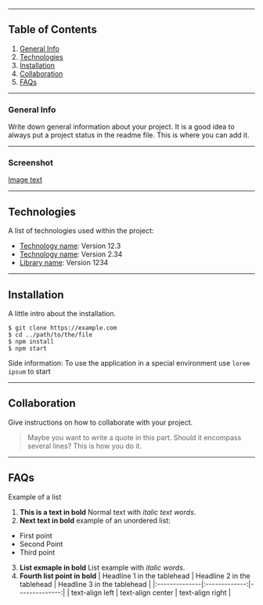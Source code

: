 ***
## Table of Contents
1. [General Info](#general-info)
2. [Technologies](#technologies)
3. [Installation](#installation)
4. [Collaboration](#collaboration)
5. [FAQs](#faqs)
***
### General Info
Write down general information about your project. It is a good idea to always put a project status in the readme file. This is where you can add it. 
***
### Screenshot
[Image text](https://images.pexels.com/photos/1933900/pexels-photo-1933900.jpeg)
***
## Technologies
A list of technologies used within the project:
* [Technology name](https://example.com): Version 12.3 
* [Technology name](https://example.com): Version 2.34
* [Library name](https://example.com): Version 1234
***
## Installation
A little intro about the installation. 
```
$ git clone https://example.com
$ cd ../path/to/the/file
$ npm install
$ npm start
```
Side information: To use the application in a special environment use ```lorem ipsum``` to start
***
## Collaboration
Give instructions on how to collaborate with your project.
> Maybe you want to write a quote in this part. 
> Should it encompass several lines?
> This is how you do it.
***
## FAQs
Example of a list
1. **This is a text in bold** Normal text with _italic text words_.
2. __Next text in bold__ example of an unordered list:
* First point
* Second Point
* Third point
3. **List exmaple in bold** List example with *italic words*.
4. **Fourth list point in bold**
| Headline 1 in the tablehead | Headline 2 in the tablehead | Headline 3 in the tablehead |
|:--------------|:-------------:|--------------:|
| text-align left | text-align center | text-align right |